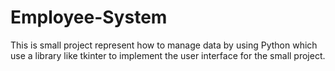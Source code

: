 # Employee-System
This is small project represent how to manage data by using Python which use a library like tkinter to implement the user interface for the small project.

